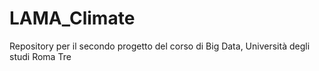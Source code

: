 # LAMA_Climate
Repository per il secondo progetto del corso di Big Data, Università degli studi Roma Tre
